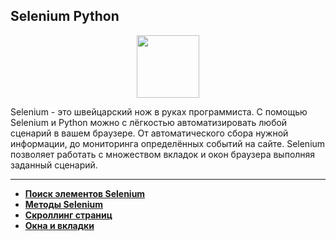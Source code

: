 ## Selenium Python

<div id="header" align="center">
  <img src="https://cdn.stepik.net/media/cache/images/courses/119495/cover_n6OcEKI/c5df5769f404ddd95baaaa756e696dec.png" width="100"/>
</div>

Selenium - это швейцарский нож в руках программиста. С помощью Selenium и Python можно с лёгкостью автоматизировать любой сценарий в вашем браузере. От автоматического сбора нужной информации, до мониторинга определённых событий на сайте. Selenium позволяет работать с множеством вкладок и окон браузера выполняя заданный сценарий.

---

- [**Поиск элементов Selenium**](https://github.com/vypiemzalyubov/qa-automation/tree/main/Selenium/Selenium%20Python/1.%20Searching%20for%20Selenium%20elements)
- [**Методы Selenium**](https://github.com/vypiemzalyubov/qa-automation/tree/main/Selenium/Selenium%20Python/2.%20Selenium%20methods)
- [**Скроллинг страниц**](https://github.com/vypiemzalyubov/qa-automation/tree/main/Selenium/Selenium%20Python/3.%20Page%20Scrolling)
- [**Окна и вкладки**](https://github.com/vypiemzalyubov/qa-automation/tree/main/Selenium/Selenium%20Python/4.%20Windows%20and%20Tabs)

